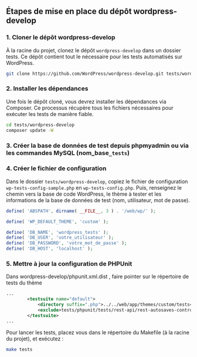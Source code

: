 ## Étapes de mise en place du dépôt wordpress-develop
### 1. Cloner le dépôt wordpress-develop

À la racine du projet, clonez le dépôt `wordpress-develop` dans un dossier tests. Ce dépôt contient tout le nécessaire pour les tests automatisés sur WordPress.
```bash
git clone https://github.com/WordPress/wordpress-develop.git tests/wordpress-develop
```

### 2. Installer les dépendances

Une fois le dépôt cloné, vous devrez installer les dépendances via Composer. Ce processus récupère tous les fichiers nécessaires pour exécuter les tests de manière fiable.
```bash
cd tests/wordpress-develop
composer update -W
```

### 3. Créer la base de données de test depuis phpmyadmin ou via les commandes MySQL (nom_base`_tests`)

### 4. Créer le fichier de configuration
Dans le dossier `tests/wordpress-develop`, copiez le fichier de configuration `wp-tests-config-sample.php` en `wp-tests-config.php`.
Puis, renseignez le chemin vers la base de code WordPress, le thème à tester et les informations de la base de données de test (nom, utilisateur, mot de passe).

```php
define( 'ABSPATH', dirname( __FILE__, 3 ) . '/web/wp/' );

define( 'WP_DEFAULT_THEME', 'custom' );

define( 'DB_NAME', 'wordpress_tests' );
define( 'DB_USER', 'votre_utilisateur' );
define( 'DB_PASSWORD', 'votre_mot_de_passe' );
define( 'DB_HOST', 'localhost' );
```

### 5. Mettre à jour la configuration de PHPUnit
Dans wordpress-develop/phpunit.xml.dist , faire pointer <directory> sur le répertoire de tests du thème
```xml
...
		<testsuite name="default">
			<directory suffix=".php">../../web/app/themes/custom/tests</directory>
			<exclude>tests/phpunit/tests/rest-api/rest-autosaves-controller.php</exclude>
		</testsuite>
...
```

Pour lancer les tests, placez vous dans le répertoire du Makefile (à la racine du projet), et exécutez :
```bash
make tests
```